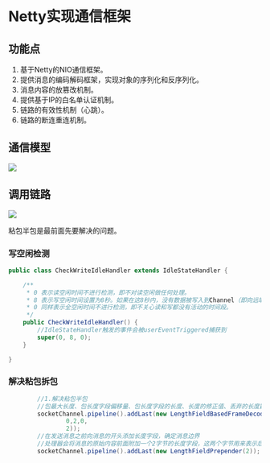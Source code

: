 # Netty实现通信框架

## 功能点

1. 基于Netty的NIO通信框架。
2. 提供消息的编码解码框架，实现对象的序列化和反序列化。
3. 消息内容的放篡改机制。
4. 提供基于IP的白名单认证机制。
5. 链路的有效性机制（心跳）。
6. 链路的断连重连机制。

## 通信模型

![](https://s2.loli.net/2025/06/13/hGfgzNHy9uWjl8r.png)

## 调用链路

![](https://s2.loli.net/2025/06/13/7cRHUs9pZQayJTP.png)

粘包半包是最前面先要解决的问题。

### 写空闲检测

```java
public class CheckWriteIdleHandler extends IdleStateHandler {

    /**
     * 0 表示读空闲时间不进行检测，即不对读空闲做任何处理。
     * 8 表示写空闲时间设置为8秒。如果在这8秒内，没有数据被写入到Channel（即向远端发送数据），则会触发一个写空闲事件。
     * 0 同样表示全空闲时间不进行检测，即不关心读和写都没有活动的时间段。
     */
    public CheckWriteIdleHandler() {
        //IdleStateHandler触发的事件会被userEventTriggered捕获到
        super(0, 8, 0);
    }

}
```

### 解决粘包拆包

```java
        //1.解决粘包半包
        //包最大长度、包长度字段偏移量、包长度字段的长度、长度的修正值、丢弃的长度数量、是否快速失败-true
        socketChannel.pipeline().addLast(new LengthFieldBasedFrameDecoder(65535,
                0,2,0,
                2));
        //在发送消息之前向消息的开头添加长度字段，确定消息边界
        //处理器会将消息的原始内容前面附加一个2字节的长度字段，这两个字节用来表示后续消息体的长度
        socketChannel.pipeline().addLast(new LengthFieldPrepender(2));
```